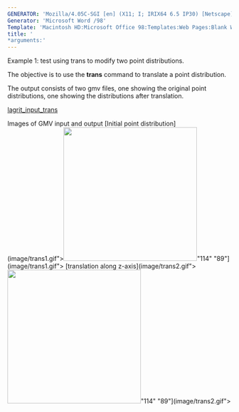 ```yaml
---
GENERATOR: 'Mozilla/4.05C-SGI [en] (X11; I; IRIX64 6.5 IP30) [Netscape]'
Generator: 'Microsoft Word /98'
Template: 'Macintosh HD:Microsoft Office 98:Templates:Web Pages:Blank Web Page'
title: '
*arguments:'
---
```


Example 1: test using trans to modify two point distributions.

 The objective is to use the **trans** command to translate a point
 distribution.

 The output consists of two gmv files, one showing the original point
 distributions, one showing the distributions after translation.

 [lagrit\_input\_trans](../lagrit_input_trans)

Images of GMV input and output
[Initial point
distribution](image/trans1.gif"><img height="300" width="300" src="https://lanl.github.io/LaGriT/assets/images/trans1_tn.gif">"114"
"89"](image/trans1.gif">
[translation along
z-axis](image/trans2.gif"><img height="300" width="300" src="https://lanl.github.io/LaGriT/assets/images/trans2_tn.gif">"114"
"89"](image/trans2.gif">
